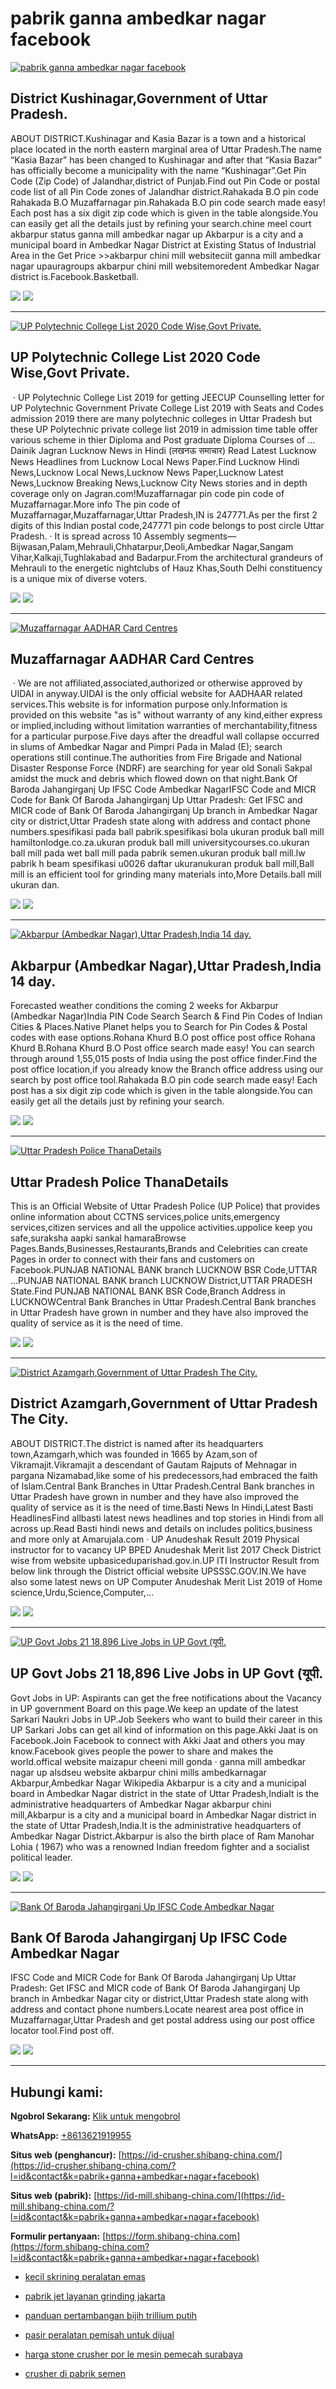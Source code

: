 # pabrik ganna ambedkar nagar facebook

<a href="https://swt.shibang-china.com/?l=id&img&k=pabrik+ganna+ambedkar+nagar+facebook" target="_blank">![pabrik ganna ambedkar nagar facebook](http://static.shibang-china.com/all-800x300/480.jpg)</a>

## District Kushinagar,Government of Uttar Pradesh.
ABOUT DISTRICT.Kushinagar and Kasia Bazar is a town and a historical place located in the north eastern marginal area of Uttar Pradesh.The name “Kasia Bazar” has been changed to Kushinagar and after that “Kasia Bazar” has officially become a municipality with the name “Kushinagar”.Get Pin Code (Zip Code) of Jalandhar,district of Punjab.Find out Pin Code or postal code list of all Pin Code zones of Jalandhar district.Rahakada B.O pin code Rahakada B.O Muzaffarnagar pin.Rahakada B.O pin code search made easy! Each post has a six digit zip code which is given in the table alongside.You can easily get all the details just by refining your search.chine meel court akbarpur status ganna mill ambedkar nagar up Akbarpur is a city and a municipal board in Ambedkar Nagar District at Existing Status of Industrial Area in the Get Price &gt;&gt;akbarpur chini mill websiteciit ganna mill ambedkar nagar upauragroups akbarpur chini mill websitemoredent Ambedkar Nagar district is.Facebook.Basketball.


<a href="https://whatsapp.shibangsoft.com/WhatsApp.php" target="_blank" title="WhatsApp">![](http://static.shibang-china.com/icon/whatsapp.png)</a> <a href="https://swt.shibang-china.com/?l=id&icon&k=pabrik+ganna+ambedkar+nagar+facebook" target="_blank">![](http://static.shibang-china.com/icon/chat-id.png)</a>

---

<a href="https://swt.shibang-china.com/?l=id&img&k=pabrik+ganna+ambedkar+nagar+facebook" target="_blank">![UP Polytechnic College List 2020 Code Wise,Govt Private.](http://static.shibang-china.com/all-800x300/591.jpg)</a>

## UP Polytechnic College List 2020 Code Wise,Govt Private.
&nbsp;&#0183;&#32;UP Polytechnic College List 2019 for getting JEECUP Counselling letter for UP Polytechnic Government Private College List 2019 with Seats and Codes admission 2019 there are many polytechnic colleges in Uttar Pradesh but these UP Polytechnic private college list 2019 in admission time table offer various scheme in thier Diploma and Post graduate Diploma Courses of …Dainik Jagran Lucknow News in Hindi (लखनऊ समाचार) Read Latest Lucknow News Headlines from Lucknow Local News Paper.Find Lucknow Hindi News,Lucknow Local News,Lucknow News Paper,Lucknow Latest News,Lucknow Breaking News,Lucknow City News stories and in depth coverage only on Jagran.com!Muzaffarnagar pin code pin code of Muzaffarnagar.More info The pin code of Muzaffarnagar,Muzaffarnagar,Uttar Pradesh,IN is 247771.As per the first 2 digits of this Indian postal code,247771 pin code belongs to post circle Uttar Pradesh.&nbsp;&#0183;&#32;It is spread across 10 Assembly segments—Bijwasan,Palam,Mehrauli,Chhatarpur,Deoli,Ambedkar Nagar,Sangam Vihar,Kalkaji,Tughlakabad and Badarpur.From the architectural grandeurs of Mehrauli to the energetic nightclubs of Hauz Khas,South Delhi constituency is a unique mix of diverse voters.


<a href="https://whatsapp.shibangsoft.com/WhatsApp.php" target="_blank" title="WhatsApp">![](http://static.shibang-china.com/icon/whatsapp.png)</a> <a href="https://swt.shibang-china.com/?l=id&icon&k=pabrik+ganna+ambedkar+nagar+facebook" target="_blank">![](http://static.shibang-china.com/icon/chat-id.png)</a>

---

<a href="https://swt.shibang-china.com/?l=id&img&k=pabrik+ganna+ambedkar+nagar+facebook" target="_blank">![Muzaffarnagar AADHAR Card Centres](http://static.shibang-china.com/all-800x300/522.jpg)</a>

## Muzaffarnagar AADHAR Card Centres
&nbsp;&#0183;&#32;We are not affiliated,associated,authorized or otherwise approved by UIDAI in anyway.UIDAI is the only official website for AADHAAR related services.This website is for information purpose only.Information is provided on this website &quot;as is&quot; without warranty of any kind,either express or implied,including without limitation warranties of merchantability,fitness for a particular purpose.Five days after the dreadful wall collapse occurred in slums of Ambedkar Nagar and Pimpri Pada in Malad (E); search operations still continue.The authorities from Fire Brigade and National Disaster Response Force (NDRF) are searching for year old Sonali Sakpal amidst the muck and debris which flowed down on that night.Bank Of Baroda Jahangirganj Up IFSC Code Ambedkar NagarIFSC Code and MICR Code for Bank Of Baroda Jahangirganj Up Uttar Pradesh: Get IFSC and MICR code of Bank Of Baroda Jahangirganj Up branch in Ambedkar Nagar city or district,Uttar Pradesh state along with address and contact phone numbers.spesifikasi pada ball pabrik.spesifikasi bola ukuran produk ball mill hamiltonlodge.co.za.ukuran produk ball mill universitycourses.co.ukuran ball mill pada wet ball mill pada pabrik semen.ukuran produk ball mill.lw pabrik h beam spesifikasi u0026 daftar ukuranukuran produk ball mill,Ball mill is an efficient tool for grinding many materials into,More Details.ball mill ukuran dan.


<a href="https://whatsapp.shibangsoft.com/WhatsApp.php" target="_blank" title="WhatsApp">![](http://static.shibang-china.com/icon/whatsapp.png)</a> <a href="https://swt.shibang-china.com/?l=id&icon&k=pabrik+ganna+ambedkar+nagar+facebook" target="_blank">![](http://static.shibang-china.com/icon/chat-id.png)</a>

---

<a href="https://swt.shibang-china.com/?l=id&img&k=pabrik+ganna+ambedkar+nagar+facebook" target="_blank">![Akbarpur (Ambedkar Nagar),Uttar Pradesh,India 14 day.](http://static.shibang-china.com/all-800x300/595.jpg)</a>

## Akbarpur (Ambedkar Nagar),Uttar Pradesh,India 14 day.
Forecasted weather conditions the coming 2 weeks for Akbarpur (Ambedkar Nagar)India PIN Code Search Search &amp; Find Pin Codes of Indian Cities &amp; Places.Native Planet helps you to Search for Pin Codes &amp; Postal codes with ease options.Rohana Khurd B.O post office post office Rohana Khurd B.Rohana Khurd B.O Post office search made easy! You can search through around 1,55,015 posts of India using the post office finder.Find the post office location,if you already know the Branch office address using our search by post office tool.Rahakada B.O pin code search made easy! Each post has a six digit zip code which is given in the table alongside.You can easily get all the details just by refining your search.


<a href="https://whatsapp.shibangsoft.com/WhatsApp.php" target="_blank" title="WhatsApp">![](http://static.shibang-china.com/icon/whatsapp.png)</a> <a href="https://swt.shibang-china.com/?l=id&icon&k=pabrik+ganna+ambedkar+nagar+facebook" target="_blank">![](http://static.shibang-china.com/icon/chat-id.png)</a>

---

<a href="https://swt.shibang-china.com/?l=id&img&k=pabrik+ganna+ambedkar+nagar+facebook" target="_blank">![Uttar Pradesh Police ThanaDetails](http://static.shibang-china.com/all-800x300/1378.jpg)</a>

## Uttar Pradesh Police ThanaDetails
This is an Official Website of Uttar Pradesh Police (UP Police) that provides online information about CCTNS services,police units,emergency services,citizen services and all the uppolice activities.uppolice keep you safe,suraksha aapki sankal hamaraBrowse Pages.Bands,Businesses,Restaurants,Brands and Celebrities can create Pages in order to connect with their fans and customers on Facebook.PUNJAB NATIONAL BANK branch LUCKNOW BSR Code,UTTAR …PUNJAB NATIONAL BANK branch LUCKNOW District,UTTAR PRADESH State.Find PUNJAB NATIONAL BANK BSR Code,Branch Address in LUCKNOWCentral Bank Branches in Uttar Pradesh.Central Bank branches in Uttar Pradesh have grown in number and they have also improved the quality of service as it is the need of time.


<a href="https://whatsapp.shibangsoft.com/WhatsApp.php" target="_blank" title="WhatsApp">![](http://static.shibang-china.com/icon/whatsapp.png)</a> <a href="https://swt.shibang-china.com/?l=id&icon&k=pabrik+ganna+ambedkar+nagar+facebook" target="_blank">![](http://static.shibang-china.com/icon/chat-id.png)</a>

---

<a href="https://swt.shibang-china.com/?l=id&img&k=pabrik+ganna+ambedkar+nagar+facebook" target="_blank">![District Azamgarh,Government of Uttar Pradesh The City.](http://static.shibang-china.com/all-800x300/1119.jpg)</a>

## District Azamgarh,Government of Uttar Pradesh The City.
ABOUT DISTRICT.The district is named after its headquarters town,Azamgarh,which was founded in 1665 by Azam,son of Vikramajit.Vikramajit a descendant of Gautam Rajputs of Mehnagar in pargana Nizamabad,like some of his predecessors,had embraced the faith of Islam.Central Bank Branches in Uttar Pradesh.Central Bank branches in Uttar Pradesh have grown in number and they have also improved the quality of service as it is the need of time.Basti News In Hindi,Latest Basti HeadlinesFind allbasti latest news headlines and top stories in Hindi from all across up.Read Basti hindi news and details on includes politics,business and more only at Amarujala.com&nbsp;&#0183;&#32;UP Anudeshak Result 2019 Physical instructor for to vacancy UP BPED Anudeshak Merit list 2017 Check District wise from website upbasiceduparishad.gov.in.UP ITI Instructor Result from below link through the District official website UPSSSC.GOV.IN.We have also some latest news on UP Computer Anudeshak Merit List 2019 of Home science,Urdu,Science,Computer,…


<a href="https://whatsapp.shibangsoft.com/WhatsApp.php" target="_blank" title="WhatsApp">![](http://static.shibang-china.com/icon/whatsapp.png)</a> <a href="https://swt.shibang-china.com/?l=id&icon&k=pabrik+ganna+ambedkar+nagar+facebook" target="_blank">![](http://static.shibang-china.com/icon/chat-id.png)</a>

---

<a href="https://swt.shibang-china.com/?l=id&img&k=pabrik+ganna+ambedkar+nagar+facebook" target="_blank">![UP Govt Jobs 21 18,896 Live Jobs in UP Govt (यूपी.](http://static.shibang-china.com/all-800x300/1201.jpg)</a>

## UP Govt Jobs 21 18,896 Live Jobs in UP Govt (यूपी.
Govt Jobs in UP: Aspirants can get the free notifications about the Vacancy in UP government Board on this page.We keep an update of the latest Sarkari Naukri Jobs in UP.Job Seekers who want to build their career in this UP Sarkari Jobs can get all kind of information on this page.Akki Jaat is on Facebook.Join Facebook to connect with Akki Jaat and others you may know.Facebook gives people the power to share and makes the world.offical website maizapur cheeni mill gonda&nbsp;&#0183;&#32;ganna mill ambedkar nagar up alsdseu website akbarpur chini mills ambedkarnagar Akbarpur,Ambedkar Nagar Wikipedia Akbarpur is a city and a municipal board in Ambedkar Nagar district in the state of Uttar Pradesh,IndiaIt is the administrative headquarters of Ambedkar Nagar akbarpur chini mill,Akbarpur is a city and a municipal board in Ambedkar Nagar district in the state of Uttar Pradesh,India.It is the administrative headquarters of Ambedkar Nagar District.Akbarpur is also the birth place of Ram Manohar Lohia ( 1967) who was a renowned Indian freedom fighter and a socialist political leader.


<a href="https://whatsapp.shibangsoft.com/WhatsApp.php" target="_blank" title="WhatsApp">![](http://static.shibang-china.com/icon/whatsapp.png)</a> <a href="https://swt.shibang-china.com/?l=id&icon&k=pabrik+ganna+ambedkar+nagar+facebook" target="_blank">![](http://static.shibang-china.com/icon/chat-id.png)</a>

---

<a href="https://swt.shibang-china.com/?l=id&img&k=pabrik+ganna+ambedkar+nagar+facebook" target="_blank">![Bank Of Baroda Jahangirganj Up IFSC Code Ambedkar Nagar](http://static.shibang-china.com/all-800x300/650.jpg)</a>

## Bank Of Baroda Jahangirganj Up IFSC Code Ambedkar Nagar
IFSC Code and MICR Code for Bank Of Baroda Jahangirganj Up Uttar Pradesh: Get IFSC and MICR code of Bank Of Baroda Jahangirganj Up branch in Ambedkar Nagar city or district,Uttar Pradesh state along with address and contact phone numbers.Locate nearest area post office in Muzaffarnagar,Uttar Pradesh and get postal address using our post office locator tool.Find post off.

<a href="https://whatsapp.shibangsoft.com/WhatsApp.php" target="_blank" title="WhatsApp">![](http://static.shibang-china.com/icon/whatsapp.png)</a> <a href="https://swt.shibang-china.com/?l=id&icon&k=pabrik+ganna+ambedkar+nagar+facebook" target="_blank">![](http://static.shibang-china.com/icon/chat-id.png)</a>

---
## Hubungi kami:

**Ngobrol Sekarang:** [Klik untuk mengobrol](https://swt.shibang-china.com?l=id&contact&k=pabrik+ganna+ambedkar+nagar+facebook)

**WhatsApp:**  [+8613621919955](https://whatsapp.shibangsoft.com/WhatsApp.php)

**Situs web (penghancur):** [https://id-crusher.shibang-china.com/](https://id-crusher.shibang-china.com/?l=id&contact&k=pabrik+ganna+ambedkar+nagar+facebook)

**Situs web (pabrik):** [https://id-mill.shibang-china.com/](https://id-mill.shibang-china.com/?l=id&contact&k=pabrik+ganna+ambedkar+nagar+facebook)

**Formulir pertanyaan:** [https://form.shibang-china.com](https://form.shibang-china.com?l=id&contact&k=pabrik+ganna+ambedkar+nagar+facebook)

* [kecil skrining peralatan emas](../47/kecil%20skrining%20peralatan%20emas.md)

* [pabrik jet layanan grinding jakarta](../45/pabrik%20jet%20layanan%20grinding%20jakarta.md)

* [panduan pertambangan bijih trillium putih](../42/panduan%20pertambangan%20bijih%20trillium%20putih.md)

* [pasir peralatan pemisah untuk dijual](../41/pasir%20peralatan%20pemisah%20untuk%20dijual.md)

* [harga stone crusher por le mesin pemecah surabaya](../48/harga%20stone%20crusher%20por%20le%20mesin%20pemecah%20surabaya.md)

* [crusher di pabrik semen](../49/crusher%20di%20pabrik%20semen.md)